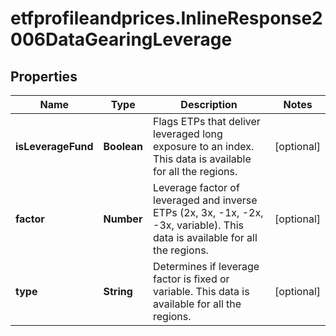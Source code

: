 # etfprofileandprices.InlineResponse2006DataGearingLeverage

## Properties

Name | Type | Description | Notes
------------ | ------------- | ------------- | -------------
**isLeverageFund** | **Boolean** | Flags ETPs that deliver leveraged long exposure to an index. This data is available for all the regions. | [optional] 
**factor** | **Number** | Leverage factor of leveraged and inverse ETPs (2x, 3x, -1x, -2x, -3x, variable). This data is available for all the regions. | [optional] 
**type** | **String** | Determines if leverage factor is fixed or variable. This data is available for all the regions. | [optional] 


